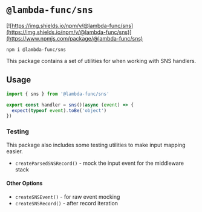 # `@lambda-func/sns`

[![https://img.shields.io/npm/v/@lambda-func/sns](https://img.shields.io/npm/v/@lambda-func/sns)](https://www.npmjs.com/package/@lambda-func/sns)

```shell
npm i @lambda-func/sns
```

This package contains a set of utilities for when working with SNS handlers.

## Usage

```typescript
import { sns } from '@lambda-func/sns'

export const handler = sns()(async (event) => {
  expect(typeof event).toBe('object')
})
```

### Testing

This package also includes some testing utilities to make input mapping easier.

- `createParsedSNSRecord()` - mock the input event for the middleware stack

#### Other Options

- `createSNSEvent()` - for raw event mocking
- `createSNSRecord()` - after record iteration
